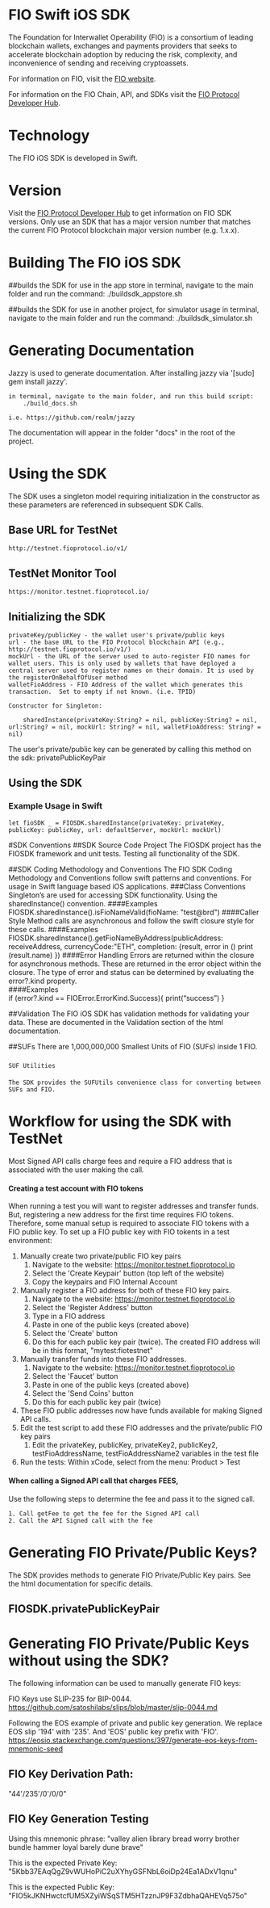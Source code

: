 # FIO Swift iOS SDK
The Foundation for Interwallet Operability (FIO) is a consortium of leading blockchain wallets, exchanges and payments providers that seeks to accelerate blockchain adoption by reducing the risk, complexity, and inconvenience of sending and receiving cryptoassets.

For information on FIO, visit the [FIO website](https://fio.foundation).

For information on the FIO Chain, API, and SDKs visit the [FIO Protocol Developer Hub](https://developers.fioprotocol.io).

# Technology
The FIO iOS SDK is developed in Swift.

# Version 
Visit the [FIO Protocol Developer Hub](https://developers.fioprotocol.io) to get information on FIO SDK versions. Only use an SDK that has a major version number that matches the current FIO Protocol blockchain major version number (e.g. 1.x.x).

# Building The FIO iOS SDK

##builds the SDK for use in the app store
	in terminal, navigate to the main folder and run the command:
		./buildsdk_appstore.sh

##builds the SDK for use in another project, for simulator usage
	in terminal, navigate to the main folder and run the command:
		./buildsdk_simulator.sh 

# Generating Documentation
Jazzy is used to generate documentation. After installing jazzy via '[sudo] gem install jazzy'.

	in terminal, navigate to the main folder, and run this build script:
		./build_docs.sh

	i.e. https://github.com/realm/jazzy

The documentation will appear in the folder "docs" in the root of the project.

# Using the SDK
The SDK uses a singleton model requiring initialization in the constructor as these parameters are referenced in subsequent SDK Calls.

## Base URL for TestNet
	http://testnet.fioprotocol.io/v1/

## TestNet Monitor Tool
	https://monitor.testnet.fioprotocol.io/

## Initializing the SDK
	privateKey/publicKey - the wallet user's private/public keys
	url - the base URL to the FIO Protocol blockchain API (e.g., http://testnet.fioprotocol.io/v1/)
	mockUrl - the URL of the server used to auto-register FIO names for wallet users. This is only used by wallets that have deployed a central server used to register names on their domain. It is used by the registerOnBehalfOfUser method
	walletFioAddress - FIO Address of the wallet which generates this transaction.  Set to empty if not known. (i.e. TPID)

	Constructor for Singleton:

		sharedInstance(privateKey:String? = nil, publicKey:String? = nil, url:String? = nil, mockUrl: String? = nil, walletFioAddress: String? = nil)

The user's private/public key can be generated by calling this method on the sdk:
	privatePublicKeyPair

## Using the SDK
### Example Usage in Swift
	
	let fioSDK _ = FIOSDK.sharedInstance(privateKey: privateKey, publicKey: publicKey, url: defaultServer, mockUrl: mockUrl)

#SDK Conventions
##SDK Source Code Project
The FIOSDK project has the FIOSDK framework and unit tests. Testing all functionality of the SDK.

##SDK Coding Methodology and Conventions
The FIO SDK Coding Methodology and Conventions follow swift patterns and conventions.  For usage in Swift language based iOS applications.
###Class Conventions
	Singleton’s are used for accessing SDK functionality. Using the sharedInstance() convention.
 ####Examples	
	FIOSDK.sharedInstance().isFioNameValid(fioName: "test@brd")
 ####Caller Style
	Method calls are asynchronous and follow the swift closure style for these calls.
 ####Examples
	FIOSDK.sharedInstance().getFioNameByAddress(publicAddress: receiveAddress, 
			currencyCode:"ETH", completion:  {result, error in ()
          				print (result.name) 
		})
####Error Handling
	Errors are returned within the closure for asynchronous methods.  These are returned in the error object within the closure.  The type of error and status can be determined by evaluating the error?.kind property.  
####Examples	
	if (error?.kind == FIOError.ErrorKind.Success){ 
		print(“success”) 
	 }

##Validation
	The FIO iOS SDK has validation methods for validating your data.  These are documented in the Validation section of the html documentation.

##SUFs
	There are 1,000,000,000 Smallest Units of FIO (SUFs) inside 1 FIO.

###
	SUF Utilities 
####
	The SDK provides the SUFUtils convenience class for converting between SUFs and FIO.

# Workflow for using the SDK with TestNet
Most Signed API calls charge fees and require a FIO address that is associated with the user making the call. 

#### Creating a test account with FIO tokens
When running a test you will want to register addresses and transfer funds. But, registering a new address for the first time requires FIO tokens. Therefore, some manual setup is required to associate FIO tokens with a FIO public key. To set up a FIO public key with FIO tokents in a test environment:
 
1. Manually create two private/public FIO key pairs 
	1. Navigate to the website: https://monitor.testnet.fioprotocol.io
	2. Select the 'Create Keypair' button (top left of the website)
	3. Copy the keypairs and FIO Internal Account 
2. Manually register a FIO address for both of these FIO key pairs. 
	1. Navigate to the website: https://monitor.testnet.fioprotocol.io
	2. Select the 'Register Address' button
	3. Type in a FIO address 
	4. Paste in one of the public keys (created above)
	5. Select the 'Create' button
	6. Do this for each public key pair (twice).  The created FIO address will be in this format, "mytest:fiotestnet"
3. Manually transfer funds into these FIO addresses.
	1. Navigate to the website: https://monitor.testnet.fioprotocol.io
	2. Select the 'Faucet' button
	3. Paste in one of the public keys (created above)
	4. Select the 'Send Coins' button
	5. Do this for each public key pair (twice)
4. These FIO public addresses now have funds available for making Signed API calls.
5. Edit the test script to add these FIO addresses and the private/public FIO key pairs
	1. Edit the privateKey, publicKey, privateKey2, publicKey2, testFioAddressName, testFioAddressName2 variables in the test file 
6. Run the tests: 
	Within xCode, select from the menu: 
		Product > Test 

#### When calling a Signed API call that charges FEES, 
Use the following steps to determine the fee and pass it to the signed call.

	1. Call getFee to get the fee for the Signed API call
	2. Call the API Signed call with the fee

# Generating FIO Private/Public Keys?
The SDK provides methods to generate FIO Private/Public Key pairs.  See the html documentation for specific details.

## FIOSDK.privatePublicKeyPair

# Generating FIO Private/Public Keys without using the SDK?
The following information can be used to manually generate FIO keys:

FIO Keys use SLIP-235 for BIP-0044.
https://github.com/satoshilabs/slips/blob/master/slip-0044.md

Following the EOS example of private and public key generation. We replace EOS slip '194' with '235'.  And 'EOS' public key prefix with 'FIO'.
https://eosio.stackexchange.com/questions/397/generate-eos-keys-from-mnemonic-seed

##  FIO Key Derivation Path:
"44'/235'/0'/0/0"

## FIO Key Generation Testing

Using this mnemonic phrase:
"valley alien library bread worry brother bundle hammer loyal barely dune brave"

This is the expected Private Key:
"5Kbb37EAqQgZ9vWUHoPiC2uXYhyGSFNbL6oiDp24Ea1ADxV1qnu"

This is the expected Public Key:
"FIO5kJKNHwctcfUM5XZyiWSqSTM5HTzznJP9F3ZdbhaQAHEVq575o"

